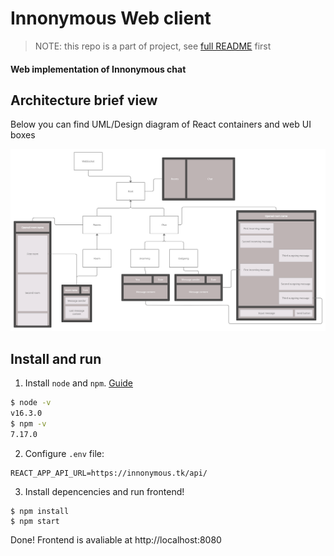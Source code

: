 
# Innonymous Web client

> NOTE: this repo is a part of project, see [full README](https://github.com/innonymous/compose) first

#### Web implementation of Innonymous chat


## Architecture brief view

Below you can find UML/Design diagram of React containers and web UI boxes


<p align="center">
<img src="images/arch_front.png"/>
</p>

## Install and run

1. Install `node` and `npm`. [Guide](https://docs.npmjs.com/downloading-and-installing-node-js-and-npm)

```sh
$ node -v       
v16.3.0
$ npm -v       
7.17.0
```

2. Configure `.env` file:

```
REACT_APP_API_URL=https://innonymous.tk/api/
```

3. Install depencencies and run frontend!

```
$ npm install
$ npm start
```


Done! Frontend is avaliable at http://localhost:8080
